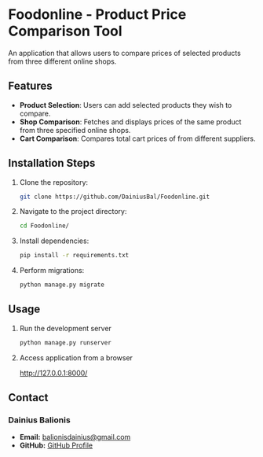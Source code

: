# Foodonline - Product Price Comparison Tool

An application that allows users to compare prices of selected products from three different online shops.

## Features

- **Product Selection**: Users can add selected products they wish to compare.
- **Shop Comparison**: Fetches and displays prices of the same product from three specified online shops.
- **Cart Comparison**: Compares total cart prices of from different suppliers.


## Installation Steps
1. Clone the repository:
   ```bash
   git clone https://github.com/DainiusBal/Foodonline.git
   
2. Navigate to the project directory:
   ```bash
   cd Foodonline/
   
3. Install dependencies:
   ```bash
   pip install -r requirements.txt

4. Perform migrations:
   ```bash
   python manage.py migrate

## Usage

1. Run the development server
   ```bash
   python manage.py runserver

2. Access application from a browser

   http://127.0.0.1:8000/


## Contact

### Dainius Balionis
- **Email:** balionisdainius@gmail.com
- **GitHub:** [GitHub Profile](https://github.com/DainiusBal/Foodonline)

